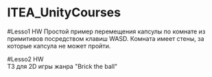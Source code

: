 # ITEA_UnityCourses

#Lesso1 HW
Простой пример перемещения капсулы по комнате из примитивов посредством клавиш WASD. Комната имеет стены, за которые капсула не может пройти.

#Lesso2 HW  
ТЗ для 2D игры жанра "Brick the ball"
